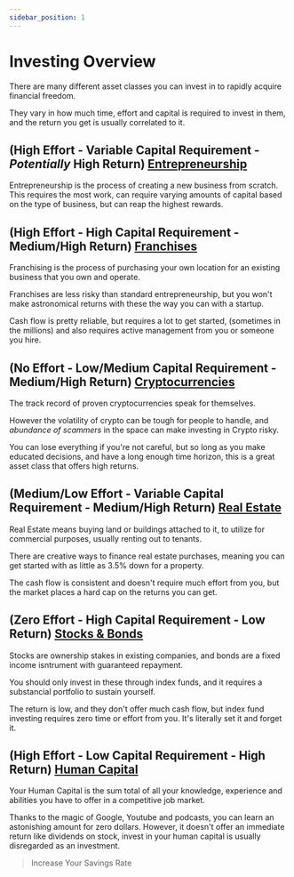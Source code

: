 ```yaml
---
sidebar_position: 1
---
```


# Investing Overview

There are many different asset classes you can invest in to rapidly acquire financial freedom. 

They vary in how much time, effort and capital is required to invest in them, and the return you get is usually correlated to it.

## (High Effort - Variable Capital Requirement - *Potentially* High Return) [Entrepreneurship](entrepreneurship.md) 

Entrepreneurship is the process of creating a new business from scratch. This requires the most work, can require varying amounts of capital based on the type of business, but can reap the highest rewards.

## (High Effort - High Capital Requirement - Medium/High Return) [Franchises](franchises.md) 

Franchising is the process of purchasing your own location for an existing business that you own and operate. 

Franchises are less risky than standard entrepreneurship, but you won't make astronomical returns with these the way you can with a startup. 

Cash flow is pretty reliable, but requires a lot to get started, (sometimes in the millions) and also requires active management from you or someone you hire.

## (No Effort - Low/Medium Capital Requirement - Medium/High Return) [Cryptocurrencies](cryptocurrencies.md) 

The track record of proven cryptocurrencies speak for themselves. 

However the volatility of crypto can be tough for people to handle, and *abundance of scammers* in the space can make investing in Crypto risky. 

You can lose everything if you're not careful, but so long as you make educated decisions, and have a long enough time horizon, this is a great asset class that offers high returns.

## (Medium/Low Effort - Variable Capital Requirement - Medium/High Return) [Real Estate](real-estate.md) 

Real Estate means buying land or buildings attached to it, to utilize for commercial purposes, usually renting out to tenants. 

There are creative ways to finance real estate purchases, meaning you can get started with as little as 3.5% down for a property. 

The cash flow is consistent and doesn't require much effort from you, but the market places a hard cap on the returns you can get.

## (Zero Effort - High Capital Requirement - Low Return) [Stocks & Bonds](stocks-bonds.md) 

Stocks are ownership stakes in existing companies, and bonds are a fixed income isntrument with guaranteed repayment. 

You should only invest in these through index funds, and it requires a substancial portfolio to sustain yourself. 

The return is low, and they don't offer much cash flow, but index fund investing requires zero time or effort from you. It's literally set it and forget it. 

## (High Effort - Low Capital Requirement - High Return) [Human Capital](human-capital.md) 

Your Human Capital is the sum total of all your knowledge, experience and abilities you have to offer in a competitive job market. 

Thanks to the magic of Google, Youtube and podcasts, you can learn an astonishing amount for zero dollars. However, it doesn't offer an immediate return like dividends on stock, invest in your human capital is usually disregarded as an investment.

>Increase Your Savings Rate